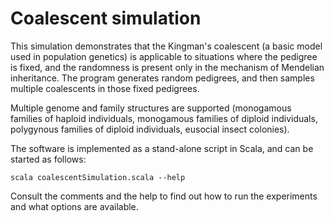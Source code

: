 # Coalescent simulation

This simulation demonstrates that the Kingman's coalescent 
(a basic model used in population genetics) is applicable
to situations where the pedigree is fixed, and the 
randomness is present only in the mechanism of Mendelian
inheritance. The program generates random pedigrees, and
then samples multiple coalescents in those fixed pedigrees.

Multiple genome and family structures are supported
(monogamous families of haploid individuals, monogamous 
families of diploid individuals, polygynous families of
diploid individuals, eusocial insect colonies).

The software is implemented as a stand-alone script in 
Scala, and can be started as follows:

    scala coalescentSimulation.scala --help

Consult the comments and the help to find out how to 
run the experiments and what options are available.
